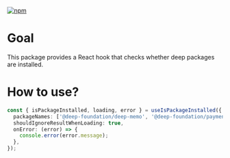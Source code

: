 [![npm](https://img.shields.io/npm/v/@deep-foundation/react-use-are-packages-installed.svg)](https://www.npmjs.com/package/@deep-foundation/react-use-are-packages-installed)

# Goal

This package provides a React hook that checks whether deep packages are installed.

# How to use?

```ts
const { isPackageInstalled, loading, error } = useIsPackageInstalled({
  packageNames: ['@deep-foundation/deep-memo', '@deep-foundation/payments'],
  shouldIgnoreResultWhenLoading: true,
  onError: (error) => {
    console.error(error.message);
  },
});
```
